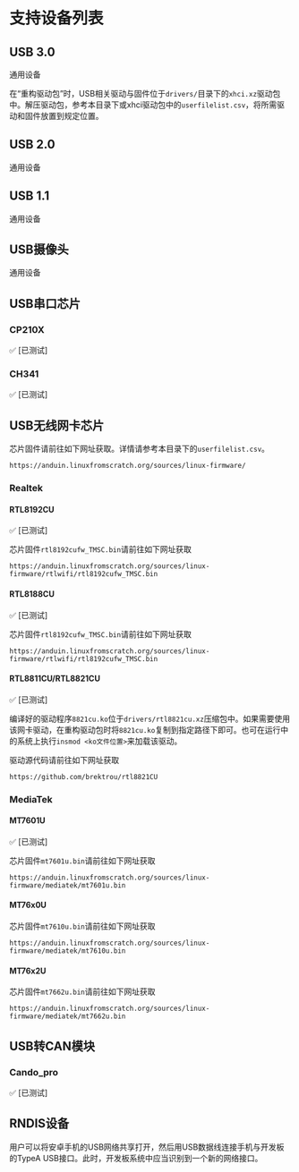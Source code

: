 # 支持设备列表

## USB 3.0
通用设备

在“重构驱动包”时，USB相关驱动与固件位于`drivers/`目录下的`xhci.xz`驱动包中。解压驱动包，参考本目录下或xhci驱动包中的`userfilelist.csv`，将所需驱动和固件放置到规定位置。

## USB 2.0
通用设备

## USB 1.1
通用设备

## USB摄像头
通用设备

## USB串口芯片
### CP210X
✅ [已测试]
### CH341
✅ [已测试]

## USB无线网卡芯片
芯片固件请前往如下网址获取。详情请参考本目录下的`userfilelist.csv`。
```
https://anduin.linuxfromscratch.org/sources/linux-firmware/
```
### Realtek

#### RTL8192CU
✅ [已测试]

芯片固件`rtl8192cufw_TMSC.bin`请前往如下网址获取
```
https://anduin.linuxfromscratch.org/sources/linux-firmware/rtlwifi/rtl8192cufw_TMSC.bin
```

#### RTL8188CU
✅ [已测试]

芯片固件`rtl8192cufw_TMSC.bin`请前往如下网址获取
```
https://anduin.linuxfromscratch.org/sources/linux-firmware/rtlwifi/rtl8192cufw_TMSC.bin
```

#### RTL8811CU/RTL8821CU
✅ [已测试]

编译好的驱动程序`8821cu.ko`位于`drivers/rtl8821cu.xz`压缩包中。如果需要使用该网卡驱动，在重构驱动包时将`8821cu.ko`复制到指定路径下即可。也可在运行中的系统上执行`insmod <ko文件位置>`来加载该驱动。

驱动源代码请前往如下网址获取
```
https://github.com/brektrou/rtl8821CU
```

### MediaTek

#### MT7601U
✅ [已测试]

芯片固件`mt7601u.bin`请前往如下网址获取
```
https://anduin.linuxfromscratch.org/sources/linux-firmware/mediatek/mt7601u.bin
```

#### MT76x0U
芯片固件`mt7610u.bin`请前往如下网址获取
```
https://anduin.linuxfromscratch.org/sources/linux-firmware/mediatek/mt7610u.bin
```

#### MT76x2U
芯片固件`mt7662u.bin`请前往如下网址获取
```
https://anduin.linuxfromscratch.org/sources/linux-firmware/mediatek/mt7662u.bin
```

## USB转CAN模块
### Cando_pro
✅ [已测试]

## RNDIS设备
用户可以将安卓手机的USB网络共享打开，然后用USB数据线连接手机与开发板的TypeA USB接口。此时，开发板系统中应当识别到一个新的网络接口。
